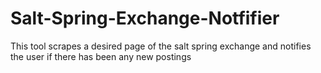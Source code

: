 # Salt-Spring-Exchange-Notfifier
This tool scrapes a desired page of the salt spring exchange and  notifies the user if there has been any new postings
